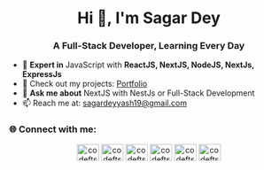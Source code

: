 <h1 align="center">Hi 👋, I'm Sagar Dey</h1>
<h3 align="center">A Full-Stack Developer, Learning Every Day</h3>

- 🔧 **Expert in** JavaScript with **ReactJS, NextJS, NodeJS, NextJs, ExpressJs**
- 🚀 Check out my projects: [Portfolio](https://codeftshaunakkdass.netlify.app/)
- 💬 **Ask me about** NextJS with NestJs or Full-Stack Development
- 📫 Reach me at: [sagardeyyash19@gmail.com](mailto:sagardeyyash19@gmail.com)

### 🌐 Connect with me:
<p align="center">
    <a href="https://codepen.io/codeftshaunak" target="blank"><img src="https://raw.githubusercontent.com/rahuldkjain/github-profile-readme-generator/master/src/images/icons/Social/codepen.svg" alt="codeftshaunak" height="30" width="40" /></a>
    <a href="https://twitter.com/codeftshaunak" target="blank"><img src="https://raw.githubusercontent.com/rahuldkjain/github-profile-readme-generator/master/src/images/icons/Social/twitter.svg" alt="codeftshaunak" height="30" width="40" /></a>
    <a href="https://linkedin.com/in/codeftshaunak" target="blank"><img src="https://raw.githubusercontent.com/rahuldkjain/github-profile-readme-generator/master/src/images/icons/Social/linked-in-alt.svg" alt="codeftshaunak" height="30" width="40" /></a>
    <a href="https://codesandbox.com/codeftshaunak" target="blank"><img src="https://cdn.jsdelivr.net/npm/simple-icons@3.0.1/icons/codesandbox.svg" alt="codeftshaunak" height="30" width="40" /></a>
    <a href="https://fb.com/codeftshaunak" target="blank"><img src="https://raw.githubusercontent.com/rahuldkjain/github-profile-readme-generator/master/src/images/icons/Social/facebook.svg" alt="codeftshaunak" height="30" width="40" /></a>
    <a href="https://instagram.com/codeftshaunak/" target="blank"><img src="https://raw.githubusercontent.com/rahuldkjain/github-profile-readme-generator/master/src/images/icons/Social/instagram.svg" alt="codeftshaunak" height="30" width="40" /></a>
</p>
